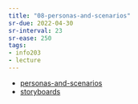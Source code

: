 ```yaml
---
title: "08-personas-and-scenarios"
sr-due: 2022-04-30
sr-interval: 23
sr-ease: 250
tags: 
- info203 
- lecture
---
```


- [personas-and-scenarios](notes/personas-and-scenarios.md)
- [storyboards](notes/storyboards.md)

